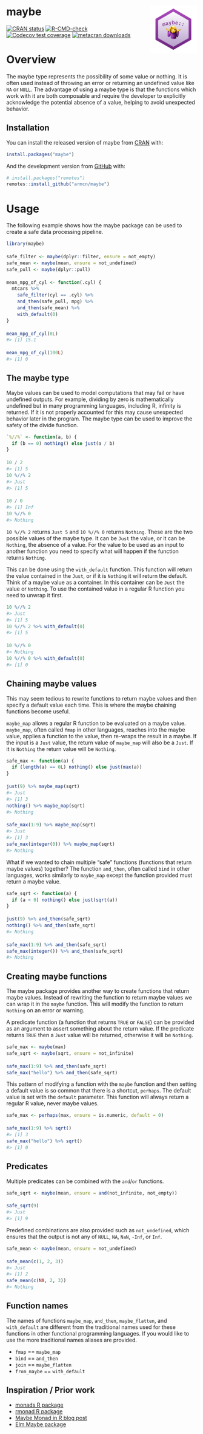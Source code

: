 
<!-- README.md is generated from README.Rmd. Please edit that file -->

# maybe <img src="man/figures/hex.png" align="right" style="width: 25%;"/>

<!-- badges: start -->

[![CRAN
status](https://www.r-pkg.org/badges/version/maybe)](https://CRAN.R-project.org/package=maybe)
[![R-CMD-check](https://github.com/armcn/maybe/workflows/R-CMD-check/badge.svg)](https://github.com/armcn/maybe/actions)
[![Codecov test
coverage](https://codecov.io/gh/armcn/maybe/branch/main/graph/badge.svg)](https://app.codecov.io/gh/armcn/maybe?branch=main)
[![metacran
downloads](https://cranlogs.r-pkg.org/badges/maybe)](https://cran.r-project.org/package=maybe)

<!-- badges: end -->

# Overview

The maybe type represents the possibility of some value or nothing. It
is often used instead of throwing an error or returning an undefined
value like `NA` or `NULL`. The advantage of using a maybe type is that
the functions which work with it are both composable and require the
developer to explicitly acknowledge the potential absence of a value,
helping to avoid unexpected behavior.

## Installation

You can install the released version of maybe from
[CRAN](https://CRAN.R-project.org) with:

``` r
install.packages("maybe")
```

And the development version from [GitHub](https://github.com/) with:

``` r
# install.packages("remotes")
remotes::install_github("armcn/maybe")
```

# Usage

The following example shows how the maybe package can be used to create
a safe data processing pipeline.

``` r
library(maybe)

safe_filter <- maybe(dplyr::filter, ensure = not_empty)
safe_mean <- maybe(mean, ensure = not_undefined)
safe_pull <- maybe(dplyr::pull)

mean_mpg_of_cyl <- function(.cyl) {
  mtcars %>% 
    safe_filter(cyl == .cyl) %>% 
    and_then(safe_pull, mpg) %>% 
    and_then(safe_mean) %>% 
    with_default(0)
}

mean_mpg_of_cyl(8L)
#> [1] 15.1

mean_mpg_of_cyl(100L)
#> [1] 0
```

## The maybe type

Maybe values can be used to model computations that may fail or have
undefined outputs. For example, dividing by zero is mathematically
undefined but in many programming languages, including R, infinity is
returned. If it is not properly accounted for this may cause unexpected
behavior later in the program. The maybe type can be used to improve the
safety of the divide function.

``` r
`%//%` <- function(a, b) {
  if (b == 0) nothing() else just(a / b)
}

10 / 2
#> [1] 5
10 %//% 2
#> Just
#> [1] 5

10 / 0
#> [1] Inf
10 %//% 0
#> Nothing
```

`10 %//% 2` returns `Just 5` and `10 %//% 0` returns `Nothing`. These
are the two possible values of the maybe type. It can be `Just` the
value, or it can be `Nothing`, the absence of a value. For the value to
be used as an input to another function you need to specify what will
happen if the function returns `Nothing`.

This can be done using the `with_default` function. This function will
return the value contained in the `Just`, or if it is `Nothing` it will
return the default. Think of a maybe value as a container. In this
container can be `Just` the value or `Nothing`. To use the contained
value in a regular R function you need to unwrap it first.

``` r
10 %//% 2
#> Just
#> [1] 5
10 %//% 2 %>% with_default(0)
#> [1] 5

10 %//% 0
#> Nothing
10 %//% 0 %>% with_default(0)
#> [1] 0
```

## Chaining maybe values

This may seem tedious to rewrite functions to return maybe values and
then specify a default value each time. This is where the maybe chaining
functions become useful.

`maybe_map` allows a regular R function to be evaluated on a maybe
value. `maybe_map`, often called `fmap` in other languages, reaches into
the maybe value, applies a function to the value, then re-wraps the
result in a maybe. If the input is a `Just` value, the return value of
`maybe_map` will also be a `Just`. If it is `Nothing` the return value
will be `Nothing`.

``` r
safe_max <- function(a) {
  if (length(a) == 0L) nothing() else just(max(a))
}

just(9) %>% maybe_map(sqrt)
#> Just
#> [1] 3
nothing() %>% maybe_map(sqrt)
#> Nothing

safe_max(1:9) %>% maybe_map(sqrt)
#> Just
#> [1] 3
safe_max(integer(0)) %>% maybe_map(sqrt)
#> Nothing
```

What if we wanted to chain multiple “safe” functions (functions that
return maybe values) together? The function `and_then`, often called
`bind` in other languages, works similarly to `maybe_map` except the
function provided must return a maybe value.

``` r
safe_sqrt <- function(a) {
  if (a < 0) nothing() else just(sqrt(a))
}

just(9) %>% and_then(safe_sqrt)
nothing() %>% and_then(safe_sqrt)
#> Nothing

safe_max(1:9) %>% and_then(safe_sqrt)
safe_max(integer()) %>% and_then(safe_sqrt)
#> Nothing
```

## Creating maybe functions

The maybe package provides another way to create functions that return
maybe values. Instead of rewriting the function to return maybe values
we can wrap it in the `maybe` function. This will modify the function to
return `Nothing` on an error or warning.

A predicate function (a function that returns `TRUE` or `FALSE`) can be
provided as an argument to assert something about the return value. If
the predicate returns `TRUE` then a `Just` value will be returned,
otherwise it will be `Nothing`.

``` r
safe_max <- maybe(max)
safe_sqrt <- maybe(sqrt, ensure = not_infinite)

safe_max(1:9) %>% and_then(safe_sqrt)
safe_max("hello") %>% and_then(safe_sqrt)
```

This pattern of modifying a function with the `maybe` function and then
setting a default value is so common that there is a shortcut,
`perhaps`. The default value is set with the `default` parameter. This
function will always return a regular R value, never maybe values.

``` r
safe_max <- perhaps(max, ensure = is.numeric, default = 0)

safe_max(1:9) %>% sqrt()
#> [1] 3
safe_max("hello") %>% sqrt()
#> [1] 0
```

## Predicates

Multiple predicates can be combined with the `and`/`or` functions.

``` r
safe_sqrt <- maybe(mean, ensure = and(not_infinite, not_empty))

safe_sqrt(9)
#> Just
#> [1] 9
```

Predefined combinations are also provided such as `not_undefined`, which
ensures that the output is not any of `NULL`, `NA`, `NaN`, `-Inf`, or
`Inf`.

``` r
safe_mean <- maybe(mean, ensure = not_undefined)

safe_mean(c(1, 2, 3))
#> Just
#> [1] 2
safe_mean(c(NA, 2, 3))
#> Nothing
```

## Function names

The names of functions `maybe_map`, `and_then`, `maybe_flatten`, and
`with_default` are different from the traditional names used for these
functions in other functional programming languages. If you would like
to use the more traditional names aliases are provided.

-   `fmap` == `maybe_map`
-   `bind` == `and_then`
-   `join` == `maybe_flatten`
-   `from_maybe` == `with_default`

## Inspiration / Prior work

-   [monads R package](https://github.com/hadley/monads)
-   [rmonad R package](https://github.com/arendsee/rmonad)
-   [Maybe Monad in R blog
    post](https://www.r-bloggers.com/2019/05/maybe-monad-in-r/)
-   [Elm Maybe
    package](https://package.elm-lang.org/packages/elm/core/1.0.5/Maybe)
